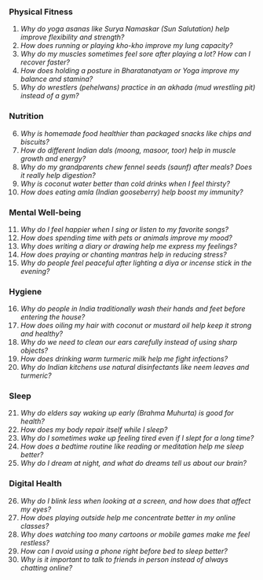 ### **Physical Fitness**  
1. *Why do yoga asanas like Surya Namaskar (Sun Salutation) help improve flexibility and strength?*  
2. *How does running or playing kho-kho improve my lung capacity?*  
3. *Why do my muscles sometimes feel sore after playing a lot? How can I recover faster?*  
4. *How does holding a posture in Bharatanatyam or Yoga improve my balance and stamina?*  
5. *Why do wrestlers (pehelwans) practice in an akhada (mud wrestling pit) instead of a gym?*  

### **Nutrition**  
6. *Why is homemade food healthier than packaged snacks like chips and biscuits?*  
7. *How do different Indian dals (moong, masoor, toor) help in muscle growth and energy?*  
8. *Why do my grandparents chew fennel seeds (saunf) after meals? Does it really help digestion?*  
9. *Why is coconut water better than cold drinks when I feel thirsty?*  
10. *How does eating amla (Indian gooseberry) help boost my immunity?*  

### **Mental Well-being**  
11. *Why do I feel happier when I sing or listen to my favorite songs?*  
12. *How does spending time with pets or animals improve my mood?*  
13. *Why does writing a diary or drawing help me express my feelings?*  
14. *How does praying or chanting mantras help in reducing stress?*  
15. *Why do people feel peaceful after lighting a diya or incense stick in the evening?*  

### **Hygiene**  
16. *Why do people in India traditionally wash their hands and feet before entering the house?*  
17. *How does oiling my hair with coconut or mustard oil help keep it strong and healthy?*  
18. *Why do we need to clean our ears carefully instead of using sharp objects?*  
19. *How does drinking warm turmeric milk help me fight infections?*  
20. *Why do Indian kitchens use natural disinfectants like neem leaves and turmeric?*  

### **Sleep**  
21. *Why do elders say waking up early (Brahma Muhurta) is good for health?*  
22. *How does my body repair itself while I sleep?*  
23. *Why do I sometimes wake up feeling tired even if I slept for a long time?*  
24. *How does a bedtime routine like reading or meditation help me sleep better?*  
25. *Why do I dream at night, and what do dreams tell us about our brain?*  

### **Digital Health**  
26. *Why do I blink less when looking at a screen, and how does that affect my eyes?*  
27. *How does playing outside help me concentrate better in my online classes?*  
28. *Why does watching too many cartoons or mobile games make me feel restless?*  
29. *How can I avoid using a phone right before bed to sleep better?*  
30. *Why is it important to talk to friends in person instead of always chatting online?*
